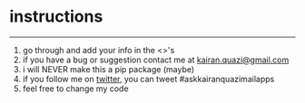 # instructions
___________________________________________________________________________________________________________________________________________
1. go through and add your info in the <>'s
2. if you have a bug or suggestion contact me at kairan.quazi@gmail.com
3. i will NEVER make this a pip package (maybe)
4. if you follow me on <a href='twitter.com/kairanquazi1'>twitter</a>, you can tweet #askkairanquazimailapps
5. feel free to change my code
